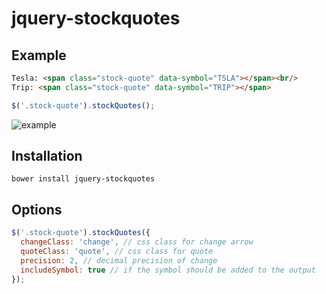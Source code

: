 # jquery-stockquotes

## Example
```html
Tesla: <span class="stock-quote" data-symbol="TSLA"></span><br/>
Trip: <span class="stock-quote" data-symbol="TRIP"></span>
```
```js
$('.stock-quote').stockQuotes();
```
![example](https://cloud.githubusercontent.com/assets/656630/10867657/6355a748-803b-11e5-96f0-c7444c0b3f01.png)

## Installation
```
bower install jquery-stockquotes
```

## Options
```js
$('.stock-quote').stockQuotes({
  changeClass: 'change', // css class for change arrow
  quoteClass: 'quote', // css class for quote
  precision: 2, // decimal precision of change
  includeSymbol: true // if the symbol should be added to the output
});
```
